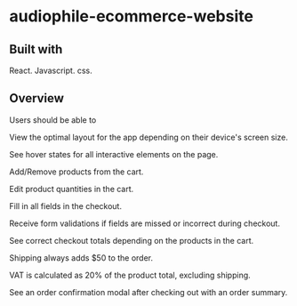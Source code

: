 # audiophile-ecommerce-website

## Built with 
React.
Javascript. 
css.


## Overview
Users should be able to

View the optimal layout for the app depending on their device's screen size.

See hover states for all interactive elements on the page.
     
Add/Remove products from the cart.
    
Edit product quantities in the cart. 
    
Fill in all fields in the checkout.
    
Receive form validations if fields are missed or incorrect during checkout. 
    
See correct checkout totals depending on the products in the cart. 
    
Shipping always adds $50 to the order. 
    
VAT is calculated as 20% of the product total, excluding shipping. 
    
See an order confirmation modal after checking out with an order summary.
